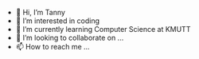 - 👋 Hi, I’m Tanny
- 👀 I’m interested in coding
- 🌱 I’m currently learning Computer Science at KMUTT
- 💞️ I’m looking to collaborate on ...
- 📫 How to reach me ...

<!---
Panitnun-6243/Panitnun-6243 is a ✨ special ✨ repository because its `README.md` (this file) appears on your GitHub profile.
You can click the Preview link to take a look at your changes.
--->
